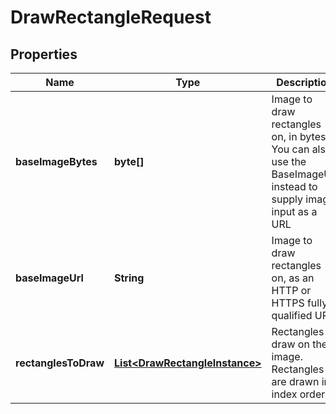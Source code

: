 
# DrawRectangleRequest

## Properties
Name | Type | Description | Notes
------------ | ------------- | ------------- | -------------
**baseImageBytes** | **byte[]** | Image to draw rectangles on, in bytes.  You can also use the BaseImageUrl instead to supply image input as a URL |  [optional]
**baseImageUrl** | **String** | Image to draw rectangles on, as an HTTP or HTTPS fully-qualified URL |  [optional]
**rectanglesToDraw** | [**List&lt;DrawRectangleInstance&gt;**](DrawRectangleInstance.md) | Rectangles to draw on the image.  Rectangles are drawn in index order. |  [optional]




